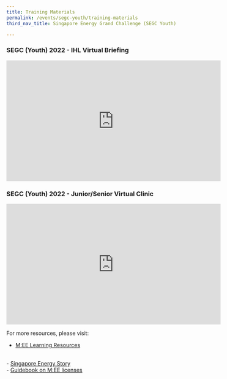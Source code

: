 ```yaml
---
title: Training Materials
permalink: /events/segc-youth/training-materials
third_nav_title: Singapore Energy Grand Challenge (SEGC Youth)

---
```

### SEGC (Youth) 2022 - IHL Virtual Briefing

<iframe width="560" height="315" src="https://www.youtube.com/embed/il8fn80BCR8" frameborder="0" allowfullscreen=""></iframe>


### SEGC (Youth) 2022 - Junior/Senior Virtual Clinic

<iframe width="560" height="315" src="https://www.youtube.com/embed/rvtXkIQ_rH0" frameborder="0" allowfullscreen=""></iframe> 

For more resources, please visit:
  <br/>
  - <a href="https://www.empirecode.co/learning-resources/" target="_blank">M:EE Learning Resources</a>
  <br/>
  - <a href="https://www.beyondthecurrent.gov.sg/" target="_blank">Singapore Energy Story</a>
  <br/>
  - <a href="/files/events/segc-youth/overview/Getting%20Started%20with%20Minecraft.pdf" target="_blank">Guidebook on M:EE licenses</a>
  <br/>
